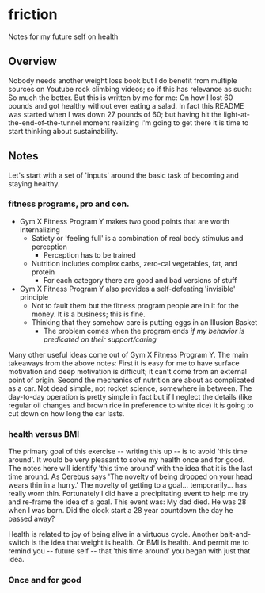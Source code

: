 # friction

Notes for my future self on health 

## Overview

Nobody needs another weight loss book but I do benefit from multiple sources on Youtube rock climbing videos; so 
if this has relevance as such: So much the better. But this is written by me for me: On how I lost 60 pounds and
got healthy without ever eating a salad. In fact this README was started when I was down 27 pounds of 60; but having
hit the light-at-the-end-of-the-tunnel moment realizing I'm going to get there it is time to start thinking about
sustainability. 

## Notes

Let's start with a set of 'inputs' around the basic task of becoming and staying healthy.

### fitness programs, pro and con.

- Gym X Fitness Program Y makes two good points that are worth internalizing
  - Satiety or 'feeling full' is a combination of real body stimulus and perception
    - Perception has to be trained
  - Nutrition includes complex carbs, zero-cal vegetables, fat, and protein
    - For each category there are good and bad versions of stuff
- Gym X Fitness Program Y also provides a self-defeating 'invisible' principle
  - Not to fault them but the fitness program people are in it for the money. It is a business; this is fine. 
  - Thinking that they somehow care is putting eggs in an Illusion Basket
    - The problem comes when the program ends *if my behavior is predicated on their support/caring*

Many other useful ideas come out of Gym X Fitness Program Y. The main takeaways from the above notes: First
it is easy for me to have surface motivation and deep motivation is difficult; it can't come from an external
point of origin. Second the mechanics of nutrition are about as complicated as a car. Not dead simple, not
rocket science, somewhere in between. The day-to-day operation is pretty simple in fact but if I neglect the
details (like regular oil changes and brown rice in preference to white rice) it is going to cut down on 
how long the car lasts. 

### health versus BMI

The primary goal of this exercise -- writing this up -- is to avoid 'this time around'. It would be very 
pleasant to solve my health once and for good. The notes here will identify 'this time around' with the
idea that it is the last time around. As Cerebus says 'The novelty of being dropped on your head wears thin
in a hurry.' The novelty of getting to a goal... temporarily... has really worn thin. Fortunately I did have
a precipitating event to help me try and re-frame the idea of a goal. This event was: My dad died. He was 28
when I was born. Did the clock start a 28 year countdown the day he passed away? 

Health is related to joy of being alive in a virtuous cycle. Another bait-and-switch is the idea that weight 
is health. Or BMI is health.  And permit me to remind you -- future self -- that 'this time around' you began
with just that idea. 

### Once and for good

